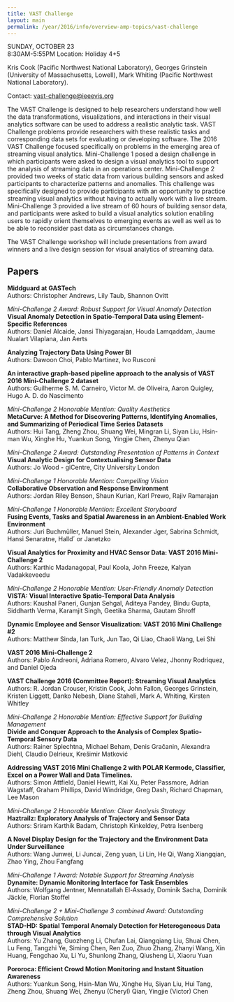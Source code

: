 ```yaml
---
title: VAST Challenge
layout: main
permalink: /year/2016/info/overview-amp-topics/vast-challenge
---
```


SUNDAY, OCTOBER 23  
8:30AM-5:55PM
Location: Holiday 4+5

Kris Cook (Pacific Northwest National Laboratory), Georges Grinstein
(University of Massachusetts, Lowell), Mark Whiting (Pacific Northwest
National Laboratory).

Contact:
[vast-challenge@ieeevis.org](mailto:vast-challenge@ieeevis.org)

The VAST Challenge is designed to help researchers understand how well the data transformations, visualizations, and interactions in their visual analytics software can be used to address a realistic analytic task. VAST Challenge problems provide researchers with these realistic tasks and corresponding data sets for evaluating or developing software. The 2016 VAST Challenge focused specifically on problems in the emerging area of streaming visual analytics. Mini-Challenge 1 posed a design challenge in which participants were asked to design a visual analytics tool to support the analysis of streaming data in an operations center. Mini-Challenge 2 provided two weeks of static data from various building sensors and asked participants to characterize patterns and anomalies. This challenge was specifically designed to provide participants with an opportunity to practice streaming visual analytics without having to actually work with a live stream.
Mini-Challenge 3 provided a live stream of 60 hours of building sensor data, and participants were asked to build a visual analytics solution enabling users to rapidly orient themselves to emerging events as well as well as to be able to reconsider past data as circumstances change.

The VAST Challenge workshop will include presentations from award winners and a live design session for visual analytics of streaming data.  

## Papers

**Middguard at GASTech**  
Authors: Christopher Andrews, Lily Taub, Shannon Ovitt

*Mini-Challenge 2 Award: Robust Support for Visual Anomaly Detection*  
**Visual Anomaly Detection in Spatio-Temporal Data using Element-Specific References**  
Authors: Daniel Alcaide, Jansi Thiyagarajan, Houda Lamqaddam, Jaume Nualart Vilaplana, Jan Aerts

**Analyzing Trajectory Data Using Power BI**  
Authors: Dawoon Choi, Pablo Martinez, Ivo Rusconi

**An interactive graph-based pipeline approach to the analysis of VAST 2016 Mini-Challenge 2 dataset**  
Authors: Guilherme S. M. Carneiro, Victor M. de Oliveira, Aaron Quigley, Hugo A. D. do Nascimento

*Mini-Challenge 2 Honorable Mention: Quality Aesthetics*  
**MetaCurve: A Method for Discovering Patterns, Identifying Anomalies, and Summarizing of Periodical Time Series Datasets**  
Authors: Hui Tang, Zheng Zhou, Shuang Wei, Mingran Li, Siyan Liu, Hsin-man Wu, Xinghe Hu, Yuankun Song, Yingjie Chen, Zhenyu Qian

*Mini-Challenge 2 Award: Outstanding Presentation of Patterns in Context*  
**Visual Analytic Design for Contextualising Sensor Data**  
Authors: Jo Wood - giCentre, City University London

*Mini-Challenge 1 Honorable Mention: Compelling Vision*  
**Collaborative Observation and Response Environment**  
Authors: Jordan Riley Benson, Shaun Kurian, Karl Prewo, Rajiv Ramarajan

*Mini-Challenge 1 Honorable Mention: Excellent Storyboard*  
**Fusing Events, Tasks and Spatial Awareness in an Ambient-Enabled Work Environment**  
Authors: Juri Buchmüller, Manuel Stein, Alexander Jger, Sabrina Schmidt, Hansi Senaratne, Halld´ or Janetzko

**Visual Analytics for Proximity and HVAC Sensor Data: VAST 2016 Mini-Challenge 2**  
Authors: Karthic Madanagopal, Paul Koola, John Freeze, Kalyan Vadakkeveedu

*Mini-Challenge 2 Honorable Mention: User-Friendly Anomaly Detection*  
**VISTA: Visual Interactive Spatio-Temporal Data Analysis**  
Authors: Kaushal Paneri, Gunjan Sehgal, Aditeya Pandey, Bindu Gupta, Siddharth Verma, Karamjit Singh, Geetika Sharma, Gautam Shroff

**Dynamic Employee and Sensor Visualization: VAST 2016 Mini Challenge #2**  
Authors: Matthew Sinda, Ian Turk, Jun Tao, Qi Liao, Chaoli Wang, Lei Shi

**VAST 2016 Mini-Challenge 2**  
Authors: Pablo Andreoni, Adriana Romero, Alvaro Velez, Jhonny Rodriquez, and Daniel Ojeda

**VAST Challenge 2016 (Committee Report): Streaming Visual Analytics**  
Authors: R. Jordan Crouser, Kristin Cook, John Fallon, Georges Grinstein, Kristen Liggett, Danko Nebesh, Diane Staheli, Mark A. Whiting, Kirsten Whitley

*Mini-Challenge 2 Honorable Mention: Effective Support for Building Management*  
**Divide and Conquer Approach to the Analysis of Complex Spatio-Temporal Sensory Data**  
Authors: Rainer Splechtna, Michael Beham, Denis Gračanin, Alexandra Diehl, Claudio Delrieux, Krešimir Matković

**Addressing VAST 2016 Mini Challenge 2 with POLAR Kermode, Classifier, Excel on a Power Wall and Data Timelines.**  
Authors: Simon Attfield, Daniel Hewitt, Kai Xu, Peter Passmore, Adrian Wagstaff, Graham Phillips, David Windridge, Greg Dash, Richard Chapman, Lee Mason

*Mini-Challenge 2 Honorable Mention: Clear Analysis Strategy*  
**Haztrailz: Exploratory Analysis of Trajectory and Sensor Data**  
Authors: Sriram Karthik Badam, Christoph Kinkeldey, Petra Isenberg

**A Novel Display Design for the Trajectory and the Environment Data Under Surveillance**  
Authors: Wang Junwei, Li Juncai, Zeng yuan, Li Lin, He Qi, Wang Xiangqian, Zhao Ying, Zhou Fangfang

*Mini-Challenge 1 Award: Notable Support for Streaming Analysis*  
**Dynamite: Dynamic Monitoring Interface for Task Ensembles**  
Authors: Wolfgang Jentner, Mennatallah El-Assady, Dominik Sacha, Dominik Jäckle, Florian Stoffel

*Mini-Challenge 2 + Mini-Challenge 3 combined Award: Outstanding Comprehensive Solution*  
**STAD-HD: Spatial Temporal Anomaly Detection for Heterogeneous Data through Visual Analytics**  
Authors: Yu Zhang, Guozheng Li, Chufan Lai, Qiangqiang Liu, Shuai Chen, Lu Feng, Tangzhi Ye, Siming Chen, Ren Zuo, Zhuo Zhang, Zhanyi Wang, Xin Huang, Fengchao Xu, Li Yu, Shunlong Zhang, Qiusheng Li, Xiaoru Yuan

**Pororoca: Efficient Crowd Motion Monitoring and Instant Situation Awareness**  
Authors: Yuankun Song, Hsin-Man Wu, Xinghe Hu, Siyan Liu, Hui Tang, Zheng Zhou, Shuang Wei, Zhenyu (Cheryl) Qian, Yingjie (Victor) Chen

